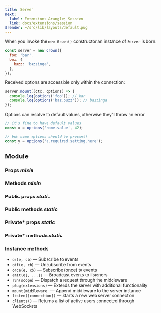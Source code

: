```yaml
---
title: Server
next:
  label: Extensions &rangle; Session
  link: docs/extensions/session
$render: ~/src/lib/layouts/default.pug
---
```


When you invoke the `new Grown()` constructor an instance of `Server` is born.

```js
const server = new Grown({
  foo: 'bar',
  baz: {
    buzz: 'bazzinga',
  },
});
```

Received options are accessible only within the connection:

```js
server.mount((ctx, options) => {
  console.log(options('foo')); // bar
  console.log(options('baz.buzz')); // bazzinga
});
```

Options can resolve to default values, otherwise they'll throw an error:

```js
// it's fine to have default values
const x = options('some.value', 42);

// but some options should be present!
const y = options('a.required.setting.here');
```

## Module

### Props <var>mixin</var>
### Methods <var>mixin</var>

### Public props <var>static</var>
### Public methods <var>static</var>

### Private* props <var>static</var>
### Private* methods <var>static</var>

### Instance methods

- `on(e, cb)` &mdash; Subscribe to events
- `off(e, cb)` &mdash; Unsubscribe from events
- `once(e, cb)` &mdash; Subscribe (once) to events
- `emit(e[, ...])` &mdash; Broadcast events to listeners
- `run(scope)` &mdash; Dispatch a request through the middleware
- `plug(extensions)` &mdash; Extends the server with additional functionality
- `mount(middleware)` &mdash; Append middleware to the server instance
- `listen([connection])` &mdash; Starts a new web server connection
- `clients()` &mdash; Returns a list of active users connected through WebSockets
